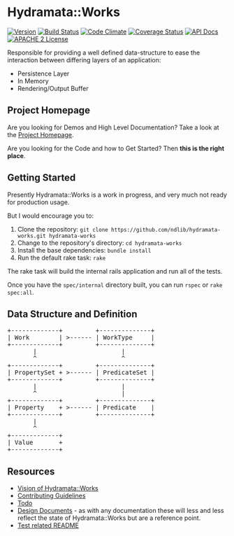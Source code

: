 # Hydramata::Works

[![Version](https://badge.fury.io/rb/hydramata-works.png)](http://badge.fury.io/rb/hydramata-works)
[![Build Status](https://travis-ci.org/ndlib/hydramata-works.png?branch=master)](https://travis-ci.org/ndlib/hydramata-works)
[![Code Climate](https://codeclimate.com/github/ndlib/hydramata-works.png)](https://codeclimate.com/github/ndlib/hydramata-works)
[![Coverage Status](https://img.shields.io/coveralls/ndlib/hydramata-works.svg)](https://coveralls.io/r/ndlib/hydramata-works)
[![API Docs](http://img.shields.io/badge/API-docs-blue.svg)](http://rubydoc.info/github/ndlib/hydramata-works/master/frames/)
[![APACHE 2 License](http://img.shields.io/badge/APACHE2-license-blue.svg)](./LICENSE)

Responsible for providing a well defined data-structure to ease the interaction between differing layers of an application:

* Persistence Layer
* In Memory
* Rendering/Output Buffer

## Project Homepage

Are you looking for Demos and High Level Documentation? Take a look at the [Project Homepage](https://jeremyf.github.io/hydramata-works).

Are you looking for the Code and how to Get Started? Then **this is the right place**.

## Getting Started

Presently Hydramata::Works is a work in progress, and very much not ready for production usage.

But I would encourage you to:

1. Clone the repository: `git clone https://github.com/ndlib/hydramata-works.git hydramata-works`
1. Change to the repository's directory: `cd hydramata-works`
1. Install the base dependencies: `bundle install`
1. Run the default rake task: `rake`

The rake task will build the internal rails application and run all of the tests.

Once you have the `spec/internal` directory built, you can run `rspec` or `rake spec:all`.

## Data Structure and Definition

<pre>
+-------------+         +--------------+
| Work        | >------ | WorkType     |
+-------------+         +--------------+
       |                       |
       ^                       ^
+-------------+         +--------------+
| PropertySet + >------ | PredicateSet |
+-------------+         +--------------+
       |                       |
       ^                       |
+-------------+         +--------------+
| Property    + >------ | Predicate    |
+-------------+         +--------------+
       |
       ^
+-------------+
| Value       +
+-------------+
</pre>


## Resources

* [Vision of Hydramata::Works](./VISION.md)
* [Contributing Guidelines](./CONTRIBUTING.md)
* [Todo](./TODO.md)
* [Design Documents](./documents/) - as with any documentation these will less and less reflect the state of Hydramata::Works but are a reference point.
* [Test related README](./spec/README.md)
